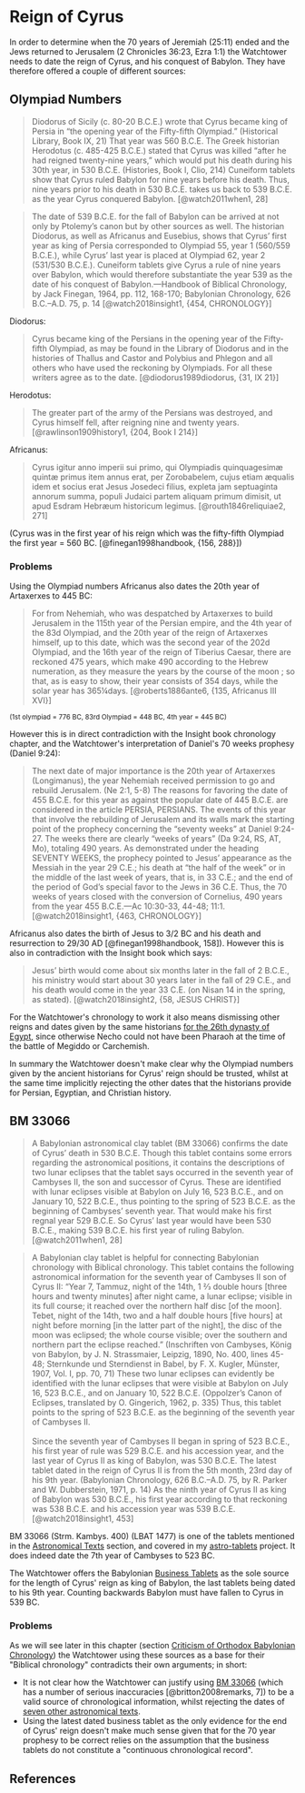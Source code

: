# Reign of Cyrus

In order to determine when the 70 years of Jeremiah (25:11) ended and the Jews returned to Jerusalem
(2 Chronicles 36:23, Ezra 1:1) the Watchtower needs to date the reign of Cyrus, and his conquest of Babylon. 
They have therefore offered a couple of different sources:

## Olympiad Numbers

> Diodorus of Sicily (c. 80-20 B.C.E.) wrote that Cyrus became king of Persia
  in “the opening year of the Fifty-fifth Olympiad.” (Historical Library,
  Book IX, 21) That year was 560 B.C.E. The Greek historian
  Herodotus (c. 485-425 B.C.E.) stated that Cyrus was killed “after
  he had reigned twenty-nine years,” which would put his death
  during his 30th year, in 530 B.C.E. (Histories, Book I, Clio, 214)
  Cuneiform tablets show that Cyrus ruled Babylon for nine years
  before his death. Thus, nine years prior to his death in 530 B.C.E.
  takes us back to 539 B.C.E. as the year Cyrus conquered Babylon. [@watch2011when1, 28]

> The date of 539 B.C.E. for the fall of Babylon can be arrived at not only by Ptolemy’s canon but by other sources as 
  well. The historian Diodorus, as well as Africanus and Eusebius, shows that Cyrus’ first year as king of Persia 
  corresponded to Olympiad 55, year 1 (560/559 B.C.E.), while Cyrus’ last year is placed at Olympiad 62, year 2 
  (531/530 B.C.E.). Cuneiform tablets give Cyrus a rule of nine years over Babylon, which would therefore substantiate 
  the year 539 as the date of his conquest of Babylon.—Handbook of Biblical Chronology, by Jack Finegan, 1964, 
  pp. 112, 168-170; Babylonian Chronology, 626 B.C.–A.D. 75, p. 14 [@watch2018insight1, {454, CHRONOLOGY}]

Diodorus:

> Cyrus became king of the Persians in the opening year of the Fifty-fifth Olympiad, as may be found in the Library of 
  Diodorus and in the histories of Thallus and Castor and Polybius and Phlegon and all others who have used the 
  reckoning by Olympiads. For all these writers agree as to the date. [@diodorus1989diodorus, {31, IX 21}]

Herodotus:

> The greater part of the army of the Persians was
  destroyed, and Cyrus himself fell, after reigning
  nine and twenty years. [@rawlinson1909history1, {204, Book I 214}]

Africanus:

> Cyrus igitur anno imperii sui primo, qui Olympiadis quinquagesimæ quintæ primus item annus erat, per Zorobabelem, 
  cujus etiam æqualis idem et socius erat Jesus Josedeci filius, expleta jam septuaginta annorum summa, populi Judaici 
  partem aliquam primum dimisit, ut apud Esdram Hebræum historicum legimus. [@routh1846reliquiae2, 271]

(Cyrus was in the first year of his reign which was the fifty-fifth Olympiad the first year = 560 BC. 
[@finegan1998handbook, {156, 288}])

### Problems

Using the Olympiad numbers Africanus also dates the 20th year of Artaxerxes to 445 BC:

> For from Nehemiah, who was despatched
  by Artaxerxes to build Jerusalem in
  the 115th year of the Persian empire, and the
  4th year of the 83d Olympiad, and the 20th year
  of the reign of Artaxerxes himself, up to
  this date, which was the second year of the 202d
  Olympiad, and the 16th year of the reign of
  Tiberius Caesar, there are reckoned 475 years,
  which make 490 according to the Hebrew numeration, 
  as they measure the years by the
  course of the moon ; so that, as is easy to show,
  their year consists of 354 days, while the solar
  year has 365¼days. [@roberts1886ante6, {135, Africanus III XVI}]

<sup>(1st olympiad = 776 BC, 83rd Olympiad = 448 BC, 4th year = 445 BC)</sup>

However this is in direct contradiction with the Insight book chronology chapter, and the Watchtower's interpretation
of Daniel's 70 weeks prophesy (Daniel 9:24):

> The next date of major importance is the 20th year of Artaxerxes (Longimanus), the year Nehemiah received permission 
  to go and rebuild Jerusalem. (Ne 2:1, 5-8) The reasons for favoring the date of 455 B.C.E. for this year as against 
  the popular date of 445 B.C.E. are considered in the article PERSIA, PERSIANS. The events of this year that involve 
  the rebuilding of Jerusalem and its walls mark the starting point of the prophecy concerning the “seventy weeks” at 
  Daniel 9:24-27. The weeks there are clearly “weeks of years” (Da 9:24, RS, AT, Mo), totaling 490 years. As 
  demonstrated under the heading SEVENTY WEEKS, the prophecy pointed to Jesus’ appearance as the Messiah in the year 
  29 C.E.; his death at “the half of the week” or in the middle of the last week of years, that is, in 33 C.E.; and 
  the end of the period of God’s special favor to the Jews in 36 C.E. Thus, the 70 weeks of years closed with the 
  conversion of Cornelius, 490 years from the year 455 B.C.E.—Ac 10:30-33, 44-48; 11:1. 
  [@watch2018insight1, {463, CHRONOLOGY}]

Africanus also dates the birth of Jesus to 3/2 BC and his death and resurrection to 29/30 AD 
[@finegan1998handbook, 158]). However this is also in contradiction with the Insight book which says:

> Jesus’ birth would come about six months later in the fall of 2 B.C.E., his ministry would start about 30 years
  later in the fall of 29 C.E., and his death would come in the year 33 C.E. (on Nisan 14 in the spring, as stated).
  [@watch2018insight2, {58, JESUS CHRIST}]

For the Watchtower's chronology to work it also means dismissing other reigns and dates given by the same
historians [for the 26th dynasty of Egypt](../../orthodox/egypt/historians.md), since otherwise 
Necho could not have been Pharaoh at the time of the battle of Megiddo or Carchemish.

In summary the Watchtower doesn't make clear why the Olympiad numbers given by the ancient historians for Cyrus' reign
should be trusted, whilst at the same time implicitly rejecting the other dates that the historians provide for Persian, 
Egyptian, and Christian history.

## BM 33066

> A Babylonian astronomical
  clay tablet (BM 33066) confirms the date of Cyrus’ death in
  530 B.C.E. Though this tablet contains some errors regarding the
  astronomical positions, it contains the descriptions of two lunar
  eclipses that the tablet says occurred in the seventh year of Cambyses
  II, the son and successor of Cyrus. These are identified
  with lunar eclipses visible at Babylon on July 16, 523 B.C.E., and
  on January 10, 522 B.C.E., thus pointing to the spring of
  523 B.C.E. as the beginning of Cambyses’ seventh year. That
  would make his first regnal year 529 B.C.E. So Cyrus’ last year
  would have been 530 B.C.E., making 539 B.C.E. his first year of
  ruling Babylon. [@watch2011when1, 28]

> A Babylonian clay tablet is helpful for connecting Babylonian chronology with Biblical chronology. This tablet 
  contains the following astronomical information for the seventh year of Cambyses II son of Cyrus II: “Year 7, 
  Tammuz, night of the 14th, 1 2⁄3 double hours \[three hours and twenty minutes\] after night came, a lunar eclipse; 
  visible in its full course; it reached over the northern half disc \[of the moon\]. Tebet, night of the 14th, two and 
  a half double hours \[five hours\] at night before morning \[in the latter part of the night\], the disc of the moon 
  was eclipsed; the whole course visible; over the southern and northern part the eclipse reached.” (Inschriften von 
  Cambyses, König von Babylon, by J. N. Strassmaier, Leipzig, 1890, No. 400, lines 45-48; Sternkunde und Sterndienst 
  in Babel, by F. X. Kugler, Münster, 1907, Vol. I, pp. 70, 71) These two lunar eclipses can evidently be identified 
  with the lunar eclipses that were visible at Babylon on July 16, 523 B.C.E., and on January 10, 522 B.C.E. 
  (Oppolzer’s Canon of Eclipses, translated by O. Gingerich, 1962, p. 335) Thus, this tablet points to the spring of 
  523 B.C.E. as the beginning of the seventh year of Cambyses II.
  <br><br>
  Since the seventh year of Cambyses II began in spring of 523 B.C.E., his first year of rule was 529 B.C.E. and 
  his accession year, and the last year of Cyrus II as king of Babylon, was 530 B.C.E. The latest tablet dated in 
  the reign of Cyrus II is from the 5th month, 23rd day of his 9th year. (Babylonian Chronology, 626 B.C.–A.D. 75, 
  by R. Parker and W. Dubberstein, 1971, p. 14) As the ninth year of Cyrus II as king of Babylon was 530 B.C.E., his 
  first year according to that reckoning was 538 B.C.E. and his accession year was 539 B.C.E. [@watch2018insight1, 453]

BM 33066 (Strm. Kambys. 400) (LBAT 1477) is one of the tablets mentioned in the 
[Astronomical Texts](../../orthodox/astro.md) section, and covered in my 
[astro-tablets](https://github.com/jacob-pro/astro-tablets/blob/master/documents/bm33066.md) project.
It does indeed date the 7th year of Cambyses to 523 BC.

The Watchtower offers the Babylonian [Business Tablets](../../orthodox/business/README.md) as the sole source for the 
length of Cyrus' reign as king of Babylon, the last tablets being dated to his 9th year. Counting backwards Babylon must
have fallen to Cyrus in 539 BC.

### Problems

As we will see later in this chapter (section [Criticism of Orthodox Babylonian Chronology](../criticisms/README.md))
the Watchtower using these sources as a base for their "Biblical chronology" contradicts their own arguments; in short:

- It is not clear how the Watchtower can justify using 
  [BM 33066](https://github.com/jacob-pro/astro-tablets/blob/master/documents/bm33066.md)
  (which has a number of serious inaccuracies [@britton2008remarks, 7])
  to be a valid source of chronological information,
  whilst rejecting the dates of [seven other astronomical texts](../../orthodox/astro.md).
- Using the latest dated business tablet as the only evidence for the end of Cyrus' reign doesn't make much sense
  given that for the 70 year prophesy to be correct relies on the assumption that the business tablets do not
  constitute a "continuous chronological record".

## References
